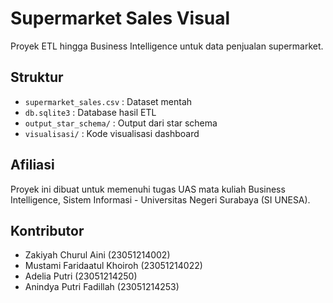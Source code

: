 # Supermarket Sales Visual

Proyek ETL hingga Business Intelligence untuk data penjualan supermarket.

## Struktur
- `supermarket_sales.csv` : Dataset mentah
- `db.sqlite3` : Database hasil ETL
- `output_star_schema/` : Output dari star schema
- `visualisasi/` : Kode visualisasi dashboard

## Afiliasi
Proyek ini dibuat untuk memenuhi tugas UAS mata kuliah Business Intelligence, Sistem Informasi - Universitas Negeri Surabaya (SI UNESA).

## Kontributor
- Zakiyah Churul Aini (23051214002)
- Mustami Faridaatul Khoiroh (23051214022)
- Adelia Putri (23051214250)
- Anindya Putri Fadillah (23051214253)
